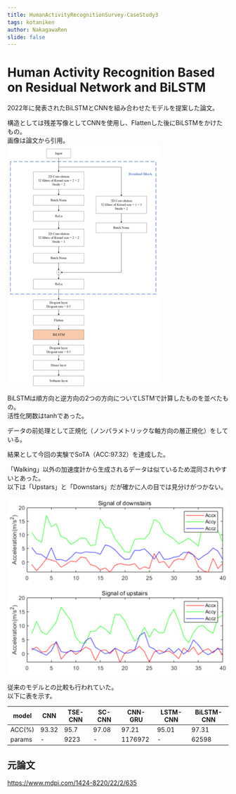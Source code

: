 ```yaml
---
title: HumanActivityRecognitionSurvey-CaseStudy3
tags: kotaniken
author: NakagawaRen
slide: false
---
```

# Human Activity Recognition Based on Residual Network and BiLSTM

2022年に発表されたBiLSTMとCNNを組み合わせたモデルを提案した論文。  

構造としては残差写像としてCNNを使用し、Flattenした後にBiLSTMをかけたもの。  
画像は論文から引用。  
![image.png](image/gmKavLXMdh.png)  


BiLSTMは順方向と逆方向の2つの方向についてLSTMで計算したものを並べたもの。  
活性化関数はtanhであった。  

データの前処理として正規化（ノンパラメトリックな軸方向の層正規化）をしている。  

結果として今回の実験でSoTA（ACC:97.32）を達成した。  

「Walking」以外の加速度計から生成されるデータは似ているため混同されやすいとあった。  
以下は「Upstars」と「Downstars」だが確かに人の目では見分けがつかない。  

![image.png](image/P1oGk9KANe.png)  

従来のモデルとの比較も行われていた。  
以下に表を示す。  

|model|CNN|TSE-CNN|SC-CNN|CNN-GRU|LSTM-CNN|BiLSTM-CNN|  
|-----|---|-------|------|--------|---------|--------|  
|ACC(%)|93.32|95.7|97.08|97.21|95.01  |97.31          |  
|params| -|9223|-|1176972|-|62598|71462              |  


## 元論文
https://www.mdpi.com/1424-8220/22/2/635  
